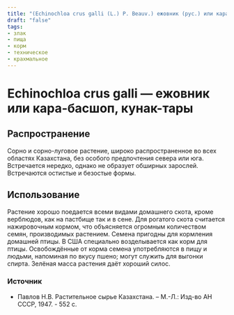 ```yaml
---
title: "(Echinochloa crus galli (L.) P. Beauv.) ежовник (рус.) или кара-басшоп, кунак-тары (каз.)"
draft: "false"
tags:
- злак
- пища
- корм
- техническое
- крахмальное
--- 
```

# Echinochloa crus galli — ежовник или кара-басшоп, кунак-тары
## Распространение
Сорно и сорно-луговое растение, широко распространенное во всех областях Казахстана, без особого предпочтения севера или юга. Встречается нередко, однако не образует обширных зарослей. Встречаются остистые и безостые формы.
## Использование
Растение хорошо поедается всеми видами домашнего скота, кроме верблюдов, как на пастбище так и в сене. Для рогатого скота считается нажировочным кормом, что объясняется огромным количеством семян, производимых растением. Семена пригодны для кормления домашней птицы. В США специально возделывается как корм для птицы. Освобождённые от корма семена употребляются в пищу и людьми, напоминая по вкусу пшено; могут служить для выгонки спирта. Зелёная масса растения даёт хороший силос. 
### Источник
* Павлов Н.В. Растительное сырье Казахстана. – М.-Л.: Изд-во АН СССР, 1947. - 552 с.
